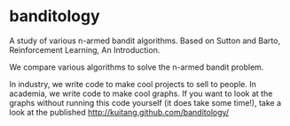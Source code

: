 banditology
===========

A study of various n-armed bandit algorithms.  Based on Sutton and
Barto, Reinforcement Learning, An Introduction.

We compare various algorithms to solve the n-armed bandit problem.

In industry, we write code to make cool projects to sell to people.
In academia, we write code to make cool graphs. If you want to look
at the graphs without running this code yourself (it does take some
time!), take a look at the published http://kuitang.github.com/banditology/

